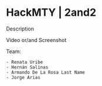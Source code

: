 # HackMTY | 2and2

Description

Video or/and Screenshot

Team: 

    - Renata Uribe
    - Hernán Salinas
    - Armando De La Rosa Last Name
    - Jorge Arias
